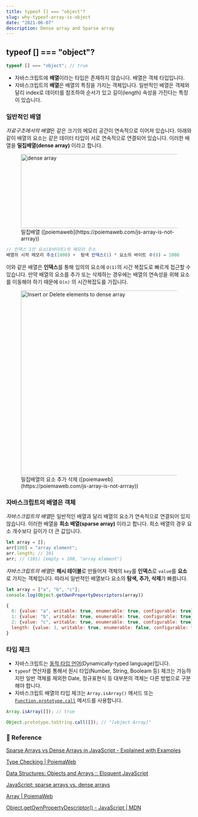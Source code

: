 ```yaml
---
title: typeof [] === "object"?
slug: why-typeof-array-is-object
date: "2021-06-07"
description: Dense array and Sparse array
---
```


## typeof [] === "object"?

```js
typeof [] === "object"; // true
```

- 자바스크립트에 **배열**이라는 타입은 존재하지 않습니다. 배열은 객체 타입입니다.
- 자바스크립트의 **배열**은 배열의 특징을 가지는 객체입니다. 일반적인 배열은 객체와 달리 index로 데이터를 참조하여 순서가 있고 길이(length) 속성을 가진다는 특징이 있습니다.

### 일반적인 배열

*자료구조에서의 배열*은 같은 크기의 메모리 공간이 연속적으로 이어져 있습니다. 아래와 같이 배열의 요소는 같은 데이터 타입이 서로 연속적으로 연결되어 있습니다. 이러한 배열을 **밀집배열(dense array)** 이라고 합니다.

<figure>
<img src="https://poiemaweb.com/assets/fs-images/27-1.png" alt="dense array" width="500" height="200" />
<figcaption>밀집배열 ([poiemaweb](https://poiemaweb.com/js-array-is-not-arrray))</figcaption>
</figure>

```js
// 인덱스 1인 요소(8바이트)의 메모리 주소
배열의 시작 메모리 주소(1000) +  탐색 인덱스(1) * 요소의 바이트 수(8) = 1008
```

이와 같은 배열은 **인덱스**를 통해 임의의 요소에 `O(1)`의 시간 복잡도로 빠르게 접근할 수 있습니다. 만약 배열의 요소를 추가 또는 삭제하는 경우에는 배열의 연속성을 위해 요소를 이동해야 하기 때문에 `O(n)` 의 시간복잡도를 가집니다.

<figure>
<img src="https://poiemaweb.com/assets/fs-images/27-2.png" alt="Insert or Delete elements to dense array" width="500" height="500" />
<figcaption>밀집배열의 요소 추가 삭제 ([poiemaweb](https://poiemaweb.com/js-array-is-not-arrray))</figcaption>
</figure>

### 자바스크립트의 배열은 객체

*자바스크립트의 배열*은 일반적인 배열과 달리 배열의 요소가 연속적으로 연결되어 있지 않습니다. 이러한 배열을 **희소 배열(sparse array)** 이라고 합니다. 희소 배열의 경우 요소 개수보다 길이가 더 큰 값입니다.

```js
let array = [];
arr[100] = "array element";
arr.length; // 101
arr; // (101) [empty × 100, "array element"]
```

*자바스크립트의 배열*은 **해시 테이블**로 만들어져 객체의 `key`를 **인덱스**로 `value`를 **요소**로 가지는 객체입니다. 따라서 일반적인 배열보다 요소의 **탐색, 추가, 삭제**가 빠릅니다.

```js
let array = ["a", "b", "c"];
console.log(Object.getOwnPropertyDescriptors(array))

{
  0: {value: "a", writable: true, enumerable: true, configurable: true}
  1: {value: "b", writable: true, enumerable: true, configurable: true}
  2: {value: "c", writable: true, enumerable: true, configurable: true}
  length: {value: 3, writable: true, enumerable: false, configurable: false}
}
```

### 타입 체크

- 자바스크립트는 [동적 타입 언어](https://developer.mozilla.org/ko/docs/Web/JavaScript/Data_structures)(Dynamically-typed language)입니다.
- `typeof` 연산자를 통해서 원시 타입(Number, String, Booleam 등) 체크는 가능하지만 일반 객체를 제외한 Date, 정규표현식 등 대부분의 객체는 다른 방법으로 구분해야 합니다.
- 자바스크립트 배열의 타입 체크는 `Array.isArray()` 메서드 또는 [`Function.prototype.call`](http://function.prototype.call) 메서드를 사용합니다.

```js
Array.isArray([]); // true

Object.prototype.toString.call([]); // "[object Array]"
```

### 🔗 Reference

[Sparse Arrays vs Dense Arrays in JavaScript - Explained with Examples](https://www.freecodecamp.org/news/sparse-and-dense-arrays-in-javascript/)

[Type Checking | PoiemaWeb](https://poiemaweb.com/js-type-check)

[Data Structures: Objects and Arrays :: Eloquent JavaScript](https://eloquentjavascript.net/04_data.html)

[JavaScript: sparse arrays vs. dense arrays](https://2ality.com/2012/06/dense-arrays.html)

[Array | PoiemaWeb](https://poiemaweb.com/js-array-is-not-arrray)

[Object.getOwnPropertyDescriptor() - JavaScript | MDN](https://developer.mozilla.org/ko/docs/Web/JavaScript/Reference/Global_Objects/Object/getOwnPropertyDescriptor)
